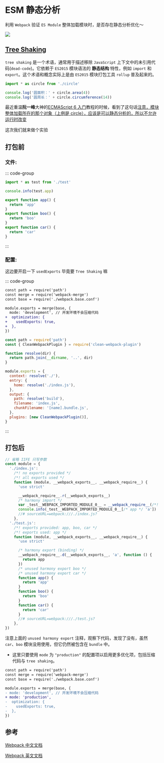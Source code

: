 # ESM 静态分析

利用 `Webpack` 验证 `ES Module` 整体加载模块时，是否存在静态分析优化～

<img src="https://cdn.jsdelivr.net/gh/zhixiangyao/CDN/images/icon/webpack.jpeg" class="m-3 rounded-md"/>

## [Tree Shaking](https://webpack.docschina.org/guides/tree-shaking/#mark-the-file-as-side-effect-free)

`tree shaking` 是一个术语，通常用于描述移除 `JavaScript` 上下文中的未引用代码(`dead-code`)。它依赖于 `ES2015` 模块语法的 **静态结构** 特性，例如 `import` 和 `export`。这个术语和概念实际上是由 `ES2015` 模块打包工具 `rollup` 普及起来的。

```js
import * as circle from './circle'

console.log('圆面积：' + circle.area(4))
console.log('圆周长：' + circle.circumference(14))
```

最近重温**阮一峰**大神的[ECMAScript 6 入门](https://es6.ruanyifeng.com/)教程的时候，看到了这句话[注意，模块整体加载所在的那个对象（上例是 circle），应该是可以静态分析的，所以不允许运行时改变](https://es6.ruanyifeng.com/#docs/module#%E6%A8%A1%E5%9D%97%E7%9A%84%E6%95%B4%E4%BD%93%E5%8A%A0%E8%BD%BD)

这次我们就来做个实验

## 打包前

### 文件:

::: code-group

```js [./index.js]
import * as test from './test'

console.info(test.app)
```

```js [./test.js]
export function app() {
  return 'app'
}
export function boo() {
  return 'boo'
}
export function car() {
  return 'car'
}
```

:::

### 配置:

这边要开启一下 `usedExports` 毕竟要 `Tree Shaking` 嘛

::: code-group

```diff [./webpack.prod.conf.js]
const path = require('path')
const merge = require('webpack-merge')
const base = require('./webpack.base.conf')

module.exports = merge(base, {
  mode: 'development', // 开发环境不会压缩代码
+  optimization: {
+    usedExports: true,
+  },
})
```

```js [./webpack.base.conf.js]
const path = require('path')
const { CleanWebpackPlugin } = require('clean-webpack-plugin')

function resolve(dir) {
  return path.join(__dirname, '..', dir)
}

module.exports = {
  context: resolve('./'),
  entry: {
    home: resolve('./index.js'),
  },
  output: {
    path: resolve('build'),
    filename: 'index.js',
    chunkFilename: '[name].bundle.js',
  },
  plugins: [new CleanWebpackPlugin()],
}
```

:::

## 打包后

```js
// 省略 IIFE 只写参数
const module = {
  './index.js':
    /*! no exports provided */
    /*! all exports used */
    function (module, __webpack_exports__, __webpack_require__) {
      'use strict'

      __webpack_require__.r(__webpack_exports__)
      /* harmony import */
      var _test__WEBPACK_IMPORTED_MODULE_0__ = __webpack_require__(/*! ./test */ './test.js')
      console.info(_test__WEBPACK_IMPORTED_MODULE_0__[/* app */ 'a'])
      //# sourceURL=webpack:///./index.js?
    },
  './test.js':
    /*! exports provided: app, boo, car */
    /*! exports used: app */
    function (module, __webpack_exports__, __webpack_require__) {
      'use strict'

      /* harmony export (binding) */
      __webpack_require__.d(__webpack_exports__, 'a', function () {
        return app
      })
      /* unused harmony export boo */
      /* unused harmony export car */
      function app() {
        return 'app'
      }
      function boo() {
        return 'boo'
      }
      function car() {
        return 'car'
      }
      //# sourceURL=webpack:///./test.js?
    },
})
```

注意上面的 `unused harmony export` 注释，观察下代码，发现了没有，虽然 `car`、`boo` 模块没用使用，但它仍然被包含在 `bundle` 中。

- 这里只要使用 `mode` 为 `"production"` 的配置项以启用更多优化项，包括压缩代码与 `tree shaking`。

```diff
const path = require('path')
const merge = require('webpack-merge')
const base = require('./webpack.base.conf')

module.exports = merge(base, {
- mode: 'development', // 开发环境不会压缩代码
+ mode: 'production',
-  optimization: {
-    usedExports: true,
-  },
})
```

## 参考

[Webpack 中文文档](https://webpack.docschina.org/)

[Webpack 英文文档](https://webpack.js.org/)

